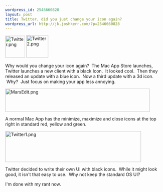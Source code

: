 ```yaml
--- 
wordpress_id: 2546660828
layout: post
title: Twitter, did you just change your icon again?
wordpress_url: http://jk.joshkerr.com/?p=2546660828
---
```

<p><img class="dropshadow" src="http://jk.joshkerr.com/wp-content/uploads/2011/01/Twitter.png" border="0" alt="Twitter.png" width="63" height="70" /> <img class="dropshadow" src="http://jk.joshkerr.com/wp-content/uploads/2011/01/Twitter2.png" border="0" alt="Twitter2.png" width="70" height="72" /></p>
<p>Why would you change your icon again? &nbsp;The Mac App Store launches, Twitter launches a new client with a black Icon. &nbsp;It looked cool. &nbsp;Then they released an update with a blue icon. &nbsp;Now a third update with a 3d icon. &nbsp;Why? &nbsp;Just focus on making your app less annoying.</p>
<p><img class="dropshadow" src="http://jk.joshkerr.com/wp-content/uploads/2011/01/MarsEdit.png" border="0" alt="MarsEdit.png" width="461" height="74" /></p>
<p>A normal Mac App has the minimize, maximize and close icons at the top right in standard red, yellow and green.</p>
<p><img class="dropshadow" src="http://jk.joshkerr.com/wp-content/uploads/2011/01/Twitter12.png" border="0" alt="Twitter1.png" width="433" height="99" /></p>
<p>Twitter decided to write their own UI with black icons. &nbsp;While it might look good, it isn't that easy to use. &nbsp;Why not keep the standard OS UI?</p>
<p>I'm done with my rant now.</p>
